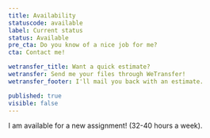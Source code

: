 ```yaml
---
title: Availability
statuscode: available
label: Current status
status: Available
pre_cta: Do you know of a nice job for me?
cta: Contact me!

wetransfer_title: Want a quick estimate?
wetransfer: Send me your files through WeTransfer!
wetransfer_footer: I'll mail you back with an estimate.

published: true
visible: false
---
```

I am available for a new assignment! (32-40 hours a week).